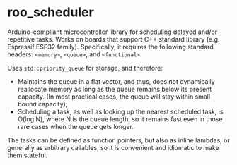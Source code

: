 # roo_scheduler

Arduino-compliant microcontroller library for scheduling delayed and/or repetitive tasks. Works on boards that support C++ standard library (e.g. Espressif ESP32 family). Specifically, it requires the following standard headers: `<memory>`, `<queue>`, and `<functional>`.

Uses `std::priority_queue` for storage, and therefore:

* Maintains the queue in a flat vector, and thus, does not dynamically reallocate memory as long as the queue remains below its present capacity. (In most practical cases, the queue will stay within small bound capacity);
* Scheduling a task, as well as looking up the nearest scheduled task, is O(log N), where N is the queue length, so it remains fast even in those rare cases when the queue gets longer.

The tasks can be defined as function pointers, but also as inline lambdas, or generally as arbitrary callables, so it is convenient and idiomatic to make them stateful.
